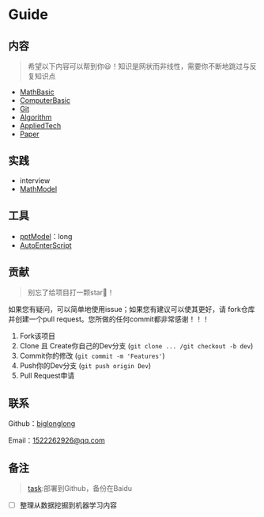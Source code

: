 # Guide



## 内容

>  希望以下内容可以帮到你:smiley:！知识是网状而非线性，需要你不断地跳过与反复知识点

- [MathBasic](https://github.com/biglonglong/MathBasic)
- [ComputerBasic](https://github.com/biglonglong/ComputerBasic)
- [Git](https://github.com/biglonglong/Git)
- [Algorithm](https://github.com/biglonglong/Algorithm)
- [AppliedTech](https://github.com/biglonglong/AppliedTech)
- [Paper](https://github.com/biglonglong/Paper)



## 实践

- interview
- [MathModel](https://github.com/biglonglong/MathModel)



## 工具

- [pptModel](https://pan.baidu.com/s/1mPTyGxeE8ybCbypOWA7z7g)：long
- [AutoEnterScript](https://github.com/OutlierStar/AutoEnterScript)



## 贡献

> 别忘了给项目打一颗star:star2:！

如果您有疑问，可以简单地使用issue；如果您有建议可以使其更好，请 fork仓库并创建一个pull request。您所做的任何commit都非常感谢！！！

1. Fork该项目
2. Clone 且 Create你自己的Dev分支 (`git clone ... /git checkout -b dev`)
3. Commit你的修改 (`git commit -m 'Features'`)
4. Push你的Dev分支 (`git push origin Dev`)
5. Pull Request申请



## 联系

Github：[biglonglong](https://github.com/biglonglong)

Email：[1522262926@qq.com](mailto:1522262926@qq.com)



## 备注

> [task](task/task.md):部署到Github，备份在Baidu

- [ ] 整理从数据挖掘到机器学习内容
